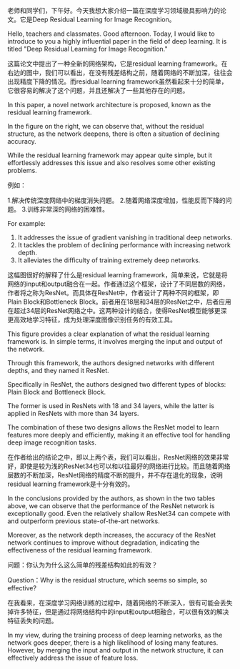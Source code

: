 老师和同学们，下午好。今天我想大家介绍一篇在深度学习领域极具影响力的论文。它是Deep Residual Learning for Image Recognition。

Hello, teachers and classmates. Good afternoon. Today, I would like to introduce to you a highly influential paper in the field of deep learning. It is titled "Deep Residual Learning for Image Recognition."

这篇论文中提出了一种全新的网络架构，它是residual learning framework。在右边的图中，我们可以看出，在没有残差结构之前，随着网络的不断加深，往往会出现精度下降的情况。而residual learning framework虽然看起来十分的简单，它很容易的解决了这个问题，并且还解决了一些其他存在的问题。

In this paper, a novel network architecture is proposed, known as the residual learning framework.

In the figure on the right, we can observe that, without the residual structure, as the network deepens, there is often a situation of declining accuracy.

While the residual learning framework may appear quite simple, but it effortlessly addresses this issue and also resolves some other existing problems.

例如：

1.解决传统深度网络中的梯度消失问题。
2.随着网络深度增加，性能反而下降的问题。
3.训练非常深的网络的困难性。

For example:

1. It addresses the issue of gradient vanishing in traditional deep networks.
2. It tackles the problem of declining performance with increasing network depth.
3. It alleviates the difficulty of training extremely deep networks.

这幅图很好的解释了什么是residual learning framework，简单来说，它就是将网络的input和output融合在一起。作者通过这个框架，设计了不同层数的网络，作者将之称为ResNet。而具体在ResNet中，作者设计了两种不同的框架，即Plain Block和Bottleneck Block。前者用在18层和34层的ResNet之中，后者应用在超过34层的ResNet网络之中。这两种设计的结合，使得ResNet模型能够更深更高效地学习特征，成为处理深度图像识别任务的有效工具。

This figure provides a clear explanation of what the residual learning framework is. In simple terms, it involves merging the input and output of the network.

Through this framework, the authors designed networks with different depths, and they named it ResNet.

Specifically in ResNet, the authors designed two different types of blocks: Plain Block and Bottleneck Block.

The former is used in ResNets with 18 and 34 layers, while the latter is applied in ResNets with more than 34 layers.

The combination of these two designs allows the ResNet model to learn features more deeply and efficiently, making it an effective tool for handling deep image recognition tasks.

在作者给出的结论之中，即以上两个表，我们可以看出，ResNet网络的效果非常好，即使是较为浅的ResNet34也可以和以往最好的网络进行比较。而且随着网络层数的不断加深，ResNet网络的精度不断的提升，并不存在退化的现象，说明residual learning framework是十分有效的。

In the conclusions provided by the authors, as shown in the two tables above, we can observe that the performance of the ResNet network is exceptionally good. Even the relatively shallow ResNet34 can compete with and outperform previous state-of-the-art networks.

Moreover, as the network depth increases, the accuracy of the ResNet network continues to improve without degradation, indicating the effectiveness of the residual learning framework.

问题：你认为为什么这么简单的残差结构如此的有效？

Question：Why is the residual structure, which seems so simple, so effective?

在我看来，在深度学习网络训练的过程中，随着网络的不断深入，很有可能会丢失掉许多特征，但是通过将网络结构中的input和output相融合，可以很有效的解决特征丢失的问题。

In my view, during the training process of deep learning networks, as the network goes deeper, there is a high likelihood of losing many features. However, by merging the input and output in the network structure, it can effectively address the issue of feature loss.
